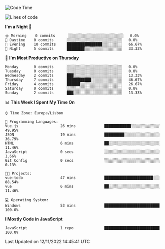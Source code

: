 <!--START_SECTION:waka-->
![Code Time](http://img.shields.io/badge/Code%20Time-22%20hrs%2018%20mins-blue)

![Lines of code](https://img.shields.io/badge/From%20Hello%20World%20I%27ve%20Written-43%20Thousand%20lines%20of%20code-blue)

**I'm a Night 🦉** 

```text
🌞 Morning    0 commits      ░░░░░░░░░░░░░░░░░░░░░░░░░   0.0% 
🌆 Daytime    0 commits      ░░░░░░░░░░░░░░░░░░░░░░░░░   0.0% 
🌃 Evening    10 commits     ████████████████░░░░░░░░░   66.67% 
🌙 Night      5 commits      ████████░░░░░░░░░░░░░░░░░   33.33%

```
📅 **I'm Most Productive on Thursday** 

```text
Monday       0 commits      ░░░░░░░░░░░░░░░░░░░░░░░░░   0.0% 
Tuesday      0 commits      ░░░░░░░░░░░░░░░░░░░░░░░░░   0.0% 
Wednesday    2 commits      ███░░░░░░░░░░░░░░░░░░░░░░   13.33% 
Thursday     7 commits      ███████████░░░░░░░░░░░░░░   46.67% 
Friday       4 commits      ██████░░░░░░░░░░░░░░░░░░░   26.67% 
Saturday     0 commits      ░░░░░░░░░░░░░░░░░░░░░░░░░   0.0% 
Sunday       2 commits      ███░░░░░░░░░░░░░░░░░░░░░░   13.33%

```


📊 **This Week I Spent My Time On** 

```text
⌚︎ Time Zone: Europe/Lisbon

💬 Programming Languages: 
Vue.js                   26 mins             ████████████░░░░░░░░░░░░░   49.95% 
JSON                     19 mins             █████████░░░░░░░░░░░░░░░░   36.79% 
HTML                     6 mins              ██░░░░░░░░░░░░░░░░░░░░░░░   11.46% 
JavaScript               0 secs              ░░░░░░░░░░░░░░░░░░░░░░░░░   1.66% 
Git Config               0 secs              ░░░░░░░░░░░░░░░░░░░░░░░░░   0.13%

🐱‍💻 Projects: 
vue-todo                 47 mins             ██████████████████████░░░   88.54% 
vue                      6 mins              ██░░░░░░░░░░░░░░░░░░░░░░░   11.46%

💻 Operating System: 
Windows                  53 mins             █████████████████████████   100.0%

```

**I Mostly Code in JavaScript** 

```text
JavaScript               1 repo              █████████████████████████   100.0%

```



 Last Updated on 12/11/2022 14:45:41 UTC
<!--END_SECTION:waka-->
